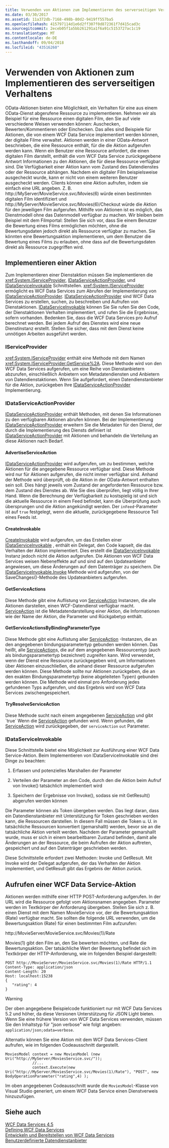 ```yaml
---
title: Verwenden von Aktionen zum Implementieren des serverseitigen Verhaltens
ms.date: 03/30/2017
ms.assetid: 11a372db-7168-498b-80d2-9419ff557ba5
ms.openlocfilehash: 415797114d1e6d2ff307f0d872361f7d415cad3c
ms.sourcegitcommit: 2eceb05f1a5bb261291a1f6a91c5153727ac1c19
ms.translationtype: MT
ms.contentlocale: de-DE
ms.lasthandoff: 09/04/2018
ms.locfileid: "43516260"
---
```

# <a name="using-actions-to-implement-server-side-behavior"></a>Verwenden von Aktionen zum Implementieren des serverseitigen Verhaltens
OData-Aktionen bieten eine Möglichkeit, ein Verhalten für eine aus einem OData-Dienst abgerufene Ressource zu implementieren.  Nehmen wir als Beispiel für eine Ressource einen digitalen Film, den Sie auf viele verschiedene Weisen verwenden können: Auschecken, Bewerten/Kommentieren oder Einchecken. Das alles sind Beispiele für Aktionen, die von einem WCF Data Service implementiert werden können, der digitale Filme verwaltet. Aktionen werden in einer OData-Antwort beschrieben, die eine Ressource enthält, für die die Aktion aufgerufen werden kann. Wenn ein Benutzer eine Ressource anfordert, die einen digitalen Film darstellt, enthält die vom WCF Data Service zurückgegebene Antwort Informationen zu den Aktionen, die für diese Ressource verfügbar sind. Die Verfügbarkeit einer Aktion kann vom Zustand des Datendienstes oder der Ressource abhängen. Nachdem ein digitaler Film beispielsweise ausgecheckt wurde, kann er nicht von einem weiteren Benutzer ausgecheckt werden. Clients können eine Aktion aufrufen, indem sie einfach eine URL angeben. Z. B. http://MyServer/MovieService.svc/Movies(6) würde einen bestimmten digitalen Film identifiziert und http://MyServer/MovieService.svc/Movies(6)/Checkout würde die Aktion für den jeweiligen Film aufgerufen. Mithilfe von Aktionen ist es möglich, das Dienstmodell ohne das Datenmodell verfügbar zu machen. Wir bleiben beim Beispiel mit dem Filmportal: Stellen Sie sich vor, dass Sie einem Benutzer die Bewertung eines Films ermöglichen möchten, ohne die Bewertungsdaten jedoch direkt als Ressource verfügbar zu machen. Sie könnten eine Bewertungsaktion implementieren, um dem Benutzer die Bewertung eines Films zu erlauben, ohne dass auf die Bewertungsdaten direkt als Ressource zugegriffen wird.  
  
## <a name="implementing-an-action"></a>Implementieren einer Aktion  
 Zum Implementieren einer Dienstaktion müssen Sie implementieren die <xref:System.IServiceProvider>, [IDataServiceActionProvider](https://msdn.microsoft.com/library/system.data.services.providers.idataserviceactionprovider(v=vs.113).aspx), und [IDataServiceInvokable](https://msdn.microsoft.com/library/system.data.services.providers.idataserviceinvokable(v=vs.113).aspx) Schnittstellen. <xref:System.IServiceProvider> ermöglicht es WCF Data Services zum Abrufen der Implementierung von [IDataServiceActionProvider](https://msdn.microsoft.com/library/system.data.services.providers.idataserviceactionprovider(v=vs.113).aspx). [IDataServiceActionProvider](https://msdn.microsoft.com/library/system.data.services.providers.idataserviceactionprovider(v=vs.113).aspx) sind WCF Data Services zu erstellen, suchen, zu beschreiben und Aufrufen von Dienstaktionen. [IDataServiceInvokable](https://msdn.microsoft.com/library/system.data.services.providers.idataserviceinvokable(v=vs.113).aspx) können Sie Sie rufen Sie den Code, der Dienstaktionen Verhalten implementiert, und rufen Sie die Ergebnisse, sofern vorhanden. Bedenken Sie, dass die WCF Data Services pro Aufruf berechnet werden. Bei jedem Aufruf des Dienstes wird eine neue Dienstinstanz erstellt.  Stellen Sie sicher, dass mit dem Dienst keine unnötigen Arbeiten ausgeführt werden.  
  
### <a name="iserviceprovider"></a>IServiceProvider  
 <xref:System.IServiceProvider> enthält eine Methode mit dem Namen <xref:System.IServiceProvider.GetService%2A>. Diese Methode wird von den WCF Data Services aufgerufen, um eine Reihe von Dienstanbietern abzurufen, einschließlich Anbietern von Metadatendiensten und Anbietern von Datendienstaktionen. Wenn Sie aufgefordert, einen Datendienstanbieter für die Aktion, zurückgeben Ihre [IDataServiceActionProvider](https://msdn.microsoft.com/library/system.data.services.providers.idataserviceactionprovider(v=vs.113).aspx) Implementierung.  
  
### <a name="idataserviceactionprovider"></a>IDataServiceActionProvider  
 [IDataServiceActionProvider](https://msdn.microsoft.com/library/system.data.services.providers.idataserviceactionprovider(v=vs.113).aspx) enthält Methoden, mit denen Sie Informationen zu den verfügbaren Aktionen abrufen können. Bei der Implementierung [IDataServiceActionProvider](https://msdn.microsoft.com/library/system.data.services.providers.idataserviceactionprovider(v=vs.113).aspx) erweitern Sie die Metadaten für den Dienst, der durch die Implementierung des Diensts definiert ist [IDataServiceActionProvider](https://msdn.microsoft.com/library/system.data.services.providers.idataserviceactionprovider(v=vs.113).aspx) mit Aktionen und behandeln die Verteilung an diese Aktionen nach Bedarf.  
  
#### <a name="advertiseserviceaction"></a>AdvertiseServiceAction  
 [IDataServiceActionProvider](https://msdn.microsoft.com/library/system.data.services.providers.idataserviceactionprovider.advertiseserviceaction(v=vs.113).aspx) wird aufgerufen, um zu bestimmen, welche Aktionen für die angegebene Ressource verfügbar sind. Diese Methode wird nur für Aktionen aufgerufen, die nicht immer verfügbar sind. Anhand der Methode wird überprüft, ob die Aktion in der OData-Antwort enthalten sein soll. Dies hängt jeweils vom Zustand der angeforderten Ressource bzw. dem Zustand des Dienstes ab. Wie Sie dies überprüfen, liegt völlig in Ihrer Hand. Wenn die Berechnung der Verfügbarkeit zu kostspielig ist und sich die aktuelle Ressource in einem Feed befindet, kann die Überprüfung auch übersprungen und die Aktion angekündigt werden. Der `inFeed`-Parameter ist auf `true` festgelegt, wenn die aktuelle, zurückgegebene Ressource Teil eines Feeds ist.  
  
#### <a name="createinvokable"></a>CreateInvokable  
 [CreateInvokable](https://msdn.microsoft.com/library/system.data.services.providers.idataserviceactionprovider.createinvokable(v=vs.113).aspx) wird aufgerufen, um das Erstellen einer [IDataServiceInvokable](https://msdn.microsoft.com/library/system.data.services.providers.idataserviceinvokable(v=vs.113).aspx) , enthält ein Delegat, den Code kapselt, die das Verhalten der Aktion implementiert. Dies erstellt die [IDataServiceInvokable](https://msdn.microsoft.com/library/system.data.services.providers.idataserviceinvokable(v=vs.113).aspx) Instanz jedoch nicht die Aktion aufgerufen. Die Aktionen von WCF Data Services weisen Nebeneffekte auf und sind auf den Updateanbieter angewiesen, um diese Änderungen auf dem Datenträger zu speichern. Die [IDataServiceInvokable.Invoke](https://msdn.microsoft.com/library/system.data.services.providers.idataserviceinvokable.invoke(v=vs.113).aspx) Methode wird aufgerufen, von der SaveChanges()-Methode des Updateanbieters aufgerufen.  
  
#### <a name="getserviceactions"></a>GetServiceActions  
 Diese Methode gibt eine Auflistung von [ServiceAction](https://msdn.microsoft.com/library/system.data.services.providers.serviceaction(v=vs.113).aspx) Instanzen, die alle Aktionen darstellen, einen WCF-Datendienst verfügbar macht. [ServiceAction](https://msdn.microsoft.com/library/system.data.services.providers.serviceaction(v=vs.113).aspx) ist die Metadatendarstellung einer Aktion, die Informationen wie der Name der Aktion, die Parameter und Rückgabetyp enthält.  
  
#### <a name="getserviceactionsbybindingparametertype"></a>GetServiceActionsByBindingParameterType  
 Diese Methode gibt eine Auflistung aller [ServiceAction](https://msdn.microsoft.com/library/system.data.services.providers.serviceaction(v=vs.113).aspx) -Instanzen, die an den angegebenen bindungsparametertyp gebunden werden können. Das heißt, alle [ServiceAction](https://msdn.microsoft.com/library/system.data.services.providers.serviceaction(v=vs.113).aspx)s, die auf dem angegebenen Ressourcentyp (auch als bindungsparametertyp bezeichnet) zugreifen kann. Wird verwendet, wenn der Dienst eine Ressource zurückgegeben wird, um Informationen über Aktionen einzuschließen, die anhand dieser Ressource aufgerufen werden können. Diese Methode sollte nur Aktionen zurückgeben, die an den exakten Bindungsparametertyp (keine abgeleiteten Typen) gebunden werden können. Die Methode wird einmal pro Anforderung jedes gefundenen Typs aufgerufen, und das Ergebnis wird von WCF Data Services zwischengespeichert.  
  
#### <a name="tryresolveserviceaction"></a>TryResolveServiceAction  
 Diese Methode sucht nach einem angegebenen [ServiceAction](https://msdn.microsoft.com/library/system.data.services.providers.serviceaction(v=vs.113).aspx) und gibt `true` Wenn die [ServiceAction](https://msdn.microsoft.com/library/system.data.services.providers.serviceaction(v=vs.113).aspx) gefunden wird. Wenn gefunden, die [ServiceAction](https://msdn.microsoft.com/library/system.data.services.providers.serviceaction(v=vs.113).aspx) wird zurückgegeben, der `serviceAction` `out` Parameter.  
  
### <a name="idataserviceinvokable"></a>IDataServiceInvokable  
 Diese Schnittstelle bietet eine Möglichkeit zur Ausführung einer WCF Data Service-Aktion. Beim Implementieren von IDataServiceInvokable sind drei Dinge zu beachten:  
  
1.  Erfassen und potenzielles Marshallen der Parameter  
  
2.  Verteilen der Parameter an den Code, durch den die Aktion beim Aufruf von Invoke() tatsächlich implementiert wird  
  
3.  Speichern der Ergebnisse von Invoke(), sodass sie mit GetResult() abgerufen werden können  
  
 Die Parameter können als Token übergeben werden. Das liegt daran, dass ein Datendienstanbieter mit Unterstützung für Token geschrieben werden kann, die Ressourcen darstellen. In diesem Fall müssen die Token u. U. in tatsächliche Ressourcen konvertiert (gemarshallt) werden, bevor sie an die tatsächliche Aktion verteilt werden. Nachdem der Parameter gemarshallt wurde, muss er sich in einem bearbeitbaren Zustand befinden, damit alle Änderungen an der Ressource, die beim Aufrufen der Aktion auftreten, gespeichert und auf den Datenträger geschrieben werden.  
  
 Diese Schnittstelle erfordert zwei Methoden: Invoke und GetResult. Mit Invoke wird der Delegat aufgerufen, der das Verhalten der Aktion implementiert, und GetResult gibt das Ergebnis der Aktion zurück.  
  
## <a name="invoking-a-wcf-data-service-action"></a>Aufrufen einer WCF Data Service-Aktion  
 Aktionen werden mithilfe einer HTTP POST-Anforderung aufgerufen. In der URL wird die Ressource gefolgt vom Aktionsnamen angegeben. Parameter werden im Textkörper der Anforderung übergeben. Stellen Sie sich z. B. einen Dienst mit dem Namen MovieService vor, der die Bewertungsaktion (Rate) verfügbar macht. Sie sollten die folgende URL verwenden, um die Bewertungsaktion (Rate) für einen bestimmten Film aufzurufen:  
  
 http://MovieServer/MovieService.svc/Movies(1)/Rate  
  
 Movies(1) gibt den Film an, den Sie bewerten möchten, und Rate die Bewertungsaktion. Der tatsächliche Wert der Bewertung befindet sich im Textkörper der HTTP-Anforderung, wie im folgenden Beispiel dargestellt:  
  
```  
POST http://MovieServer/MoviesService.svc/Movies(1)/Rate HTTP/1.1   
Content-Type: application/json   
Content-Length: 20   
Host: localhost:15238  
{   
   "rating": 4   
}  
```  
  
> [!WARNING]
>  Der oben angegebene Beispielcode funktioniert nur mit WCF Data Services 5.2 und höher, da diese Versionen Unterstützung für JSON Light bieten. Wenn Sie eine frühere Version von WCF Data Services verwenden, müssen Sie den Inhaltstyp für "json verbose" wie folgt angeben: `application/json;odata=verbose`.  
  
 Alternativ können Sie eine Aktion mit dem WCF Data Services-Client aufrufen, wie im folgenden Codeausschnitt dargestellt.  
  
```  
MoviesModel context = new MoviesModel (new Uri("http://MyServer/MoviesService.svc/"));  
            //...  
            context.Execute(new Uri("http://MyServer/MoviesService.svc/Movies(1)/Rate"), "POST", new BodyOperationParameter("rating",4) );           
```  
  
 Im oben angegebenen Codeausschnitt wurde die `MoviesModel`-Klasse von Visual Studio generiert, um einem WCF Data Service einen Dienstverweis hinzuzufügen.  
  
## <a name="see-also"></a>Siehe auch  
 [WCF Data Services 4.5](../../../../docs/framework/data/wcf/index.md)  
 [Defining WCF Data Services](../../../../docs/framework/data/wcf/defining-wcf-data-services.md)  
 [Entwickeln und Bereitstellen von WCF Data Services](../../../../docs/framework/data/wcf/developing-and-deploying-wcf-data-services.md)  
 [Benutzerdefinierte Datendienstanbieter](../../../../docs/framework/data/wcf/custom-data-service-providers-wcf-data-services.md)
